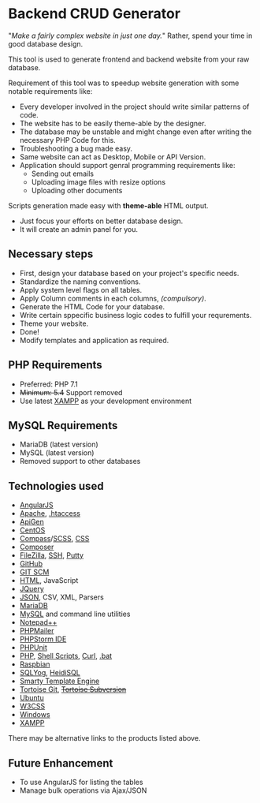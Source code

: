 # Backend CRUD Generator

"_Make a fairly complex website in just one day._" Rather, spend your time in good database design.

This tool is used to generate frontend and backend website from your raw database.

Requirement of this tool was to speedup website generation with some notable requirements like:

 * Every developer involved in the project should write similar patterns of code.
 * The website has to be easily theme-able by the designer.
 * The database may be unstable and might change even after writing the necessary PHP Code for this.
 * Troubleshooting a bug made easy.
 * Same website can act as Desktop, Mobile or API Version.
 * Application should support genral programming requirements like:
   - Sending out emails
   - Uploading image files with resize options
   - Uploading other documents

Scripts generation made easy with __theme-able__ HTML output.

 * Just focus your efforts on better database design.
 * It will create an admin panel for you.


## Necessary steps

 * First, design your database based on your project's specific needs.
 * Standardize the naming conventions.
 * Apply system level flags on all tables.
 * Apply Column comments in each columns, *(compulsory)*.
 * Generate the HTML Code for your database.
 * Write certain sppecific business logic codes to fulfill your requrements.
 * Theme your website.
 * Done!
 * Modify templates and application as required.


## PHP Requirements

 * Preferred: PHP 7.1
 * ~~Minimum: 5.4~~ Support removed
 * Use latest [XAMPP](https://www.apachefriends.org/) as your development environment


## MySQL Requirements

 * MariaDB (latest version)
 * MySQL (latest version)
 * Removed support to other databases


## Technologies used

 * [AngularJS](https://angularjs.org/)
 * [Apache](https://en.wikipedia.org/wiki/Apache_HTTP_Server), [.htaccess](https://httpd.apache.org/docs/2.4/howto/htaccess.html)
 * [ApiGen](http://www.apigen.org/)
 * [CentOS](https://www.centos.org/)
 * [Compass](http://compass-style.org/)/[SCSS](http://sass-lang.com/), [CSS](https://www.w3.org/TR/CSS/)
 * [Composer](https://getcomposer.org/)
 * [FileZilla](https://filezilla-project.org/), [SSH](https://en.wikipedia.org/wiki/Secure_Shell), [Putty](http://www.chiark.greenend.org.uk/~sgtatham/putty/)
 * [GitHub](https://github.com/)
 * [GIT SCM](https://git-scm.com/)
 * [HTML](https://www.w3.org/TR/html5/), JavaScript
 * [JQuery](http://jquery.com/)
 * [JSON](http://www.json.org/), CSV, XML, Parsers
 * [MariaDB](https://mariadb.org/)
 * [MySQL](http://www.mysql.com/) and command line utilities
 * [Notepad++](https://notepad-plus-plus.org/)
 * [PHPMailer](https://github.com/PHPMailer/PHPMailer)
 * [PHPStorm IDE](https://www.jetbrains.com/phpstorm/)
 * [PHPUnit](https://phpunit.de/)
 * [PHP](http://php.net/manual/en/), [Shell Scripts](http://www.shellscript.sh/), [Curl](https://curl.haxx.se/), [.bat]()
 * [Raspbian](https://www.raspberrypi.org/downloads/raspbian/)
 * [SQLYog](https://github.com/webyog/sqlyog-community/wiki/Downloads), [HeidiSQL](http://www.heidisql.com/)
 * [Smarty Template Engine](http://www.smarty.net/)
 * [Tortoise Git](https://tortoisegit.org/), ~~[Tortoise Subversion](https://tortoisesvn.net/)~~
 * [Ubuntu](https://www.ubuntu.com/)
 * [W3CSS](http://www.w3schools.com/w3css/)
 * [Windows](https://www.microsoft.com/en-us/windows)
 * [XAMPP](https://www.apachefriends.org/)

There may be alternative links to the products listed above.


## Future Enhancement

 * To use AngularJS for listing the tables
 * Manage bulk operations via Ajax/JSON
